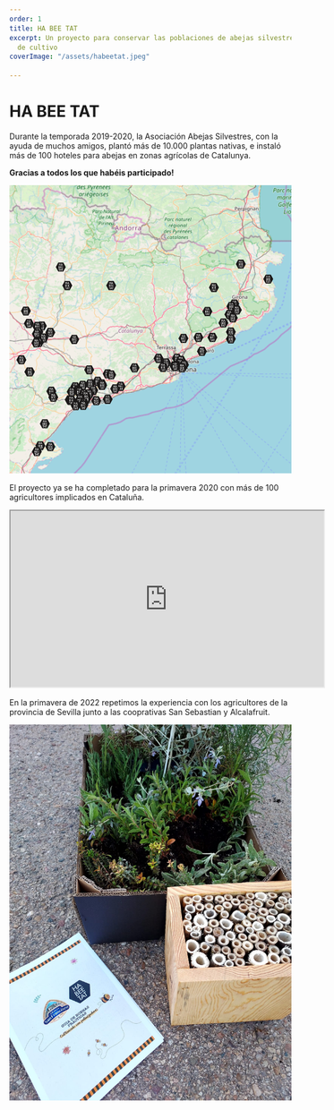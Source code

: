 ```yaml
---
order: 1
title: HA BEE TAT
excerpt: Un proyecto para conservar las poblaciones de abejas silvestres en los campos
  de cultivo
coverImage: "/assets/habeetat.jpeg"

---
```

# HA BEE TAT

Durante la temporada 2019-2020, la Asociación Abejas Silvestres, con la ayuda de muchos amigos, plantó más de 10.000 plantas nativas, e instaló más de 100 hoteles para abejas en zonas agrícolas de Catalunya.

**Gracias a todos los que habéis participado!**

**![Mapa](/assets/map-habeetat.png "Mapa de las fincas que han participado")**

<p class="text-center">El proyecto ya se ha completado para la primavera 2020 con más de 100 agricultores implicados en Cataluña.</p>

<div class="flex justify-center">
<iframe width="560" height="315" src="https://www.youtube.com/embed/Mw720c8MKVI" frameborder="1" allow="accelerometer; autoplay; encrypted-media; gyroscope; picture-in-picture" allowfullscreen></iframe>
</div>

En la primavera de 2022 repetimos la experiencia con los agricultores de  la provincia de Sevilla junto a las cooprativas San Sebastian y Alcalafruit. 

![Set HA BEE TAT](/assets/whatsapp-image-2022-04-23-at-19-37-06.jpeg "Set HA BEE TAT")